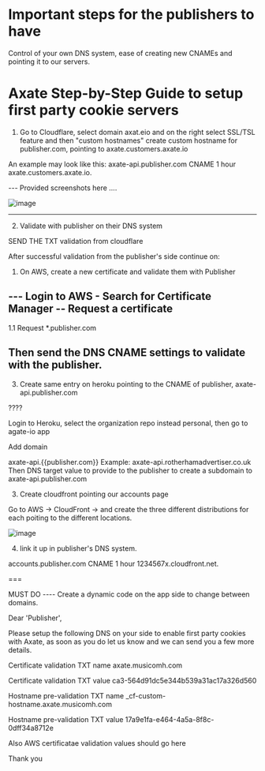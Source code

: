 # Important steps for the publishers to have

Control of your own DNS system, ease of creating new CNAMEs and pointing it to our servers.


# Axate Step-by-Step Guide to setup first party cookie servers 

1. Go to Cloudflare, select domain axat.eio and on the right select SSL/TSL feature and then "custom hostnames" create custom hostname for publisher.com, pointing to axate.customers.axate.io

An example may look like this: axate-api.publisher.com	CNAME	1 hour	 axate.customers.axate.io.

--- Provided screenshots here .... 

![image](https://user-images.githubusercontent.com/22083512/176175970-f590125a-df4e-4326-a908-69d5fa8416e6.png)

----

2. Validate with publisher on their DNS system

SEND THE TXT validation from cloudflare 

After successful validation from the publisher's side continue on:

1. On AWS, create a new certificate and validate them with Publisher

--- Login to AWS - Search for Certificate Manager
-- Request a certificate
-- 
1.1 Request *.publisher.com

Then send the DNS CNAME settings to validate with the publisher.
--- 

3. Create same entry on heroku pointing to the CNAME of publisher, axate-api.publisher.com

????

Login to Heroku, select the organization repo instead personal, then go to agate-io app 


Add domain 

axate-api.{{publisher.com}}
Example: axate-api.rotherhamadvertiser.co.uk
Then DNS target value to provide to the publisher to create a subdomain to axate-api.publisher.com 



3. Create cloudfront pointing our accounts page

Go to AWS -> CloudFront -> and create the three different distributions for each poiting to the different locations.

![image](https://user-images.githubusercontent.com/22083512/176179750-13ea99fd-9b7d-4a9a-a9da-2ba6cc32bd4c.png)


4. link it up in publisher's DNS system.

accounts.publisher.com	CNAME	1 hour	 1234567x.cloudfront.net.

=== 

MUST DO
---- Create a dynamic code on the app side to change between domains. 



Dear 'Publisher',

Please setup the following DNS on your side to enable first party cookies with Axate, as soon as you do let us know and we can send you a few more details.

Certificate validation TXT name
axate.musicomh.com

Certificate validation TXT value
ca3-564d91dc5e344b539a31ac17a326d560


Hostname pre-validation TXT name
_cf-custom-hostname.axate.musicomh.com

Hostname pre-validation TXT value
17a9e1fa-e464-4a5a-8f8c-0dff34a8712e

Also AWS certificatae validation values should go here


Thank you
